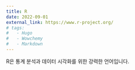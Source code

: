 ```yaml
---
title: R
date: 2022-09-01
external_link: https://www.r-project.org/
# tags:
#   - Hugo
#   - Wowchemy
#   - Markdown
---
```


R은 통계 분석과 데이터 시각화를 위한 강력한 언어입니다.

<!--more-->
